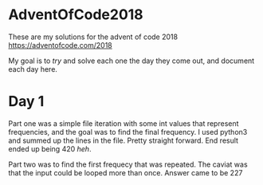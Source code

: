 # AdventOfCode2018

These are my solutions for the advent of code 2018 https://adventofcode.com/2018

My goal is to *try* and solve each one the day they come out, and document each day here.

# Day 1

Part one was a simple file iteration with some int values that represent frequencies,
and the goal was to find the final frequency. I used python3 and summed up the lines
in the file. Pretty straight forward. End result ended up being 420 _heh_.

Part two was to find the first frequecy that was repeated. The caviat was that the 
input could be looped more than once. Answer came to be 227